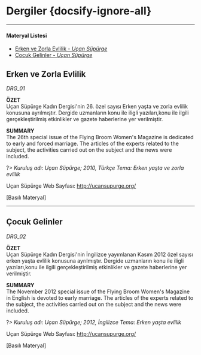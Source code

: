 # Dergiler {docsify-ignore-all}
***
#### __Materyal Listesi__

- [Erken ve Zorla Evlilik - *Uçan Süpürge*](#erken-ve-zorla-evlilik) 
- [Çocuk Gelinler - *Uçan Süpürge*](#Çocuk-gelinler)

## Erken ve Zorla Evlilik
*DRG_01*

**ÖZET**  
Uçan Süpürge Kadın Dergisi'nin 26. özel sayısı Erken yaşta ve zorla evlilik konusuna ayrılmıştır. Dergide uzmanların konu ile iligli yazıları,konu ile ilgili gerçekleştirilmiş etkinlikler ve gazete haberlerine yer verilmiştir.

**SUMMARY**  
The 26th special issue of the Flying Broom Women's Magazine is dedicated to early and forced marriage. The articles of the experts related to the subject, the activities carried out on the subject and the news were included.

?> *Kuruluş adı: Uçan Süpürge; 2010, Türkçe Tema: Erken yaşta ve zorla evlilik*

Uçan Süpürge Web Sayfası: http://ucansupurge.org/

[Basılı Materyal]

***

## Çocuk Gelinler
*DRG_02*

**ÖZET**  
Uçan Süpürge Kadın Dergisi'nin İngilizce yayımlanan Kasım 2012 özel sayısı erken yaşta evlilik konusuna ayrılmıştır. Dergide uzmanların konu ile iligli yazıları,konu ile ilgili gerçekleştirilmiş etkinlikler ve gazete haberlerine yer verilmiştir.

**SUMMARY**  
The November 2012 special issue of the Flying Broom Women's Magazine in English is devoted to early marriage. The articles of the experts related to the subject, the activities carried out on the subject and the news were included.

?> *Kuruluş adı: Uçan Süpürge; 2012, İngilizce Tema: Erken yaşta evlilik*

Uçan Süpürge Web Sayfası: http://ucansupurge.org/


[Basılı Materyal]
